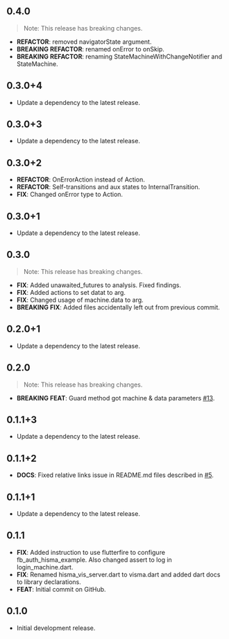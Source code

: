 ## 0.4.0

> Note: This release has breaking changes.

 - **REFACTOR**: removed navigatorState argument.
 - **BREAKING** **REFACTOR**: renamed onError to onSkip.
 - **BREAKING** **REFACTOR**: renaming StateMachineWithChangeNotifier and StateMachine.

## 0.3.0+4

 - Update a dependency to the latest release.

## 0.3.0+3

 - Update a dependency to the latest release.

## 0.3.0+2

 - **REFACTOR**: OnErrorAction instead of Action.
 - **REFACTOR**: Self-transitions and aux states to InternalTransition.
 - **FIX**: Changed onError type to Action.

## 0.3.0+1

 - Update a dependency to the latest release.

## 0.3.0

> Note: This release has breaking changes.

 - **FIX**: Added unawaited_futures to analysis. Fixed findings.
 - **FIX**: Added actions to set datat to arg.
 - **FIX**: Changed usage of machine.data to arg.
 - **BREAKING** **FIX**: Added files accidentally left out from previous commit.

## 0.2.0+1

 - Update a dependency to the latest release.

## 0.2.0

> Note: This release has breaking changes.

 - **BREAKING** **FEAT**: Guard method got machine & data parameters [#13](https://github.com/tamas-p/hisma/issues/13).

## 0.1.1+3

 - Update a dependency to the latest release.

## 0.1.1+2

 - **DOCS**: Fixed relative links issue in README.md files described in [#5](https://github.com/tamas-p/hisma/issues/5).

## 0.1.1+1

 - Update a dependency to the latest release.

## 0.1.1

 - **FIX**: Added instruction to use flutterfire to configure fb_auth_hisma_example. Also changed assert to log in login_machine.dart.
 - **FIX**: Renamed hisma_vis_server.dart to visma.dart and added dart docs to library declarations.
 - **FEAT**: Initial commit on GitHub.

## 0.1.0

- Initial development release.
